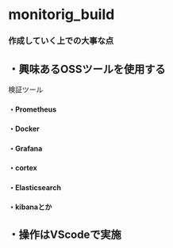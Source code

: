 # monitorig_build

### 作成していく上での大事な点

## ・興味あるOSSツールを使用する
検証ツール
#### ・Prometheus
#### ・Docker
#### ・Grafana
#### ・cortex
#### ・Elasticsearch
####  ・kibanaとか

## ・操作はVScodeで実施

